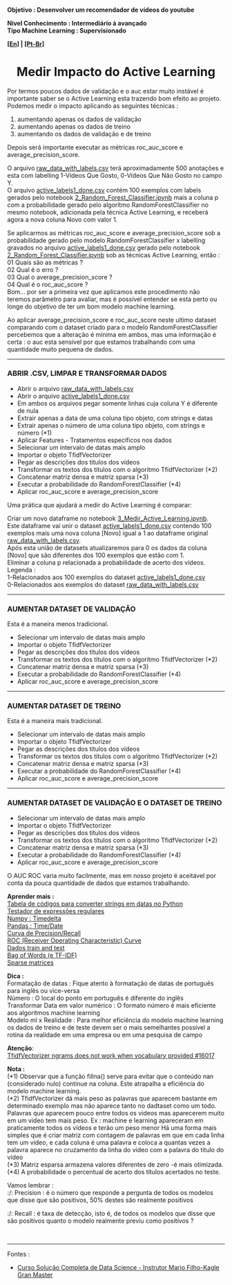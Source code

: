 <h4>Objetivo : Desenvolver um recomendador de vídeos do youtube
    <p>Nivel Conhecimento : Intermediário à avançado<br>
    Tipo Machine Learning : Supervisionado</p>
    <p><a href="blank_">[En]</a> | <a href="blank_">[Pt-Br]</a></p>
</h4>

<h1 align='center'>Medir Impacto do Active Learning</h1>
<p>Por termos poucos dados de validação e o auc estar muito instável é importante saber se o Active Learning esta trazendo bom efeito ao projeto. Podemos medir o impacto aplicando as seguintes técnicas :<br>
<ol>
    <li>aumentando apenas os dados de validação</li>
    <li>aumentando apenas os dados de treino</li>
    <li>aumentando os dados de validação e de treino</li>
</ol>
Depois será importante executar as métricas roc_auc_score e average_precision_score.
</p>

<p>
O arquivo <a href="\file-csv">raw_data_with_labels.csv</a> terá aproximadamente 500 anotações e esta com labelling 1-Vídeos Que Gosto, 0-Vídeos Que Não Gosto no campo Y.<br>
O arquivo <a href="\file-csv" >active_labels1_done.csv</a> contém 100 exemplos com labels gerados pelo notebook <a href=".\file-csv">2_Random_Forest_Classifier.ipynb</a> mais a coluna p com a probabilidade gerado pelo algorítmo RandomForestClassifier no mesmo notebook, adicionada pela técnica Active Learning, e receberá agora a nova coluna Novo com valor 1.
</p>

<p>Se aplicarmos as métricas roc_auc_score e average_precision_score sob a probabilidade gerado pelo modelo RandomForestClassifier x labelling gravados no arquivo <a href="\file-csv" >active_labels1_done.csv</a> gerado pelo notebook <a href=".\file-csv">2_Random_Forest_Classifier.ipynb</a> sob as técnicas Active Learning, então :<br>
01 Quais são as métricas ?<br>
02 Qual é o erro ?<br>
03 Qual o average_precision_score ?<br>
04 Qual é o roc_auc_score ? <br>
Bom... por ser a primeira vez que aplicamos este procedimento não teremos parâmetro para avaliar, mas é possível entender se esta perto ou longe do objetivo de ter um bom modelo machine learning.
</p>

<p>Ao aplicar average_precision_score e roc_auc_score neste ultimo dataset comparando com o dataset criado para o modelo RandomForestClassifier percebemos que a alteração é mínima em ambos, mas uma informação é certa : o auc esta sensível por que estamos trabalhando com uma quantidade muito pequena de dados.
</p>

<hr>
<h3>ABRIR .CSV, LIMPAR E TRANSFORMAR DADOS</h3>
<p>
    <ul>
        <li>Abrir o arquivo <a href="\file-csv">raw_data_with_labels.csv</a></li>
        <li>Abrir o arquivo <a href="\file-csv" >active_labels1_done.csv</a></li>
        <li>Em ambos os arquivos pegar somente linhas cuja coluna Y é diferente de nula</li>
        <li>Extrair apenas a data de uma coluna tipo objeto, com strings e datas</li>
		<li>Extrair apenas o número de uma coluna tipo objeto, com strings e número (*1)</li>
        <li>Aplicar Features - Tratamentos específicos nos dados</li>
        <li>Selecionar um intervalo de datas mais amplo</li>
        <li>Importar o objeto TfidfVectorizer</li>
        <li>Pegar as descrições dos títulos dos vídeos</li>
        <li>Transformar os textos dos títulos com o algoritmo TfidfVectorizer (*2)</li>
        <li>Concatenar matriz densa e matriz sparsa (*3)</li>
        <li>Executar a probabilidade do RandomForestClassifier (*4)</li>
        <li>Aplicar roc_auc_score e average_precision_score</li>
    </ul>
</p>

<p>Uma prática que ajudará a medir do Active Learning é comparar:</p>
<p>Criar um novo dataframe no notebook <a href=".\file-csv">3_Medir_Active_Learning.ipynb</a>.<br>
Este dataframe vai unir o dataset <a href=".\file-csv">active_labels1_done.csv</a> contendo 100 exemplos mais uma nova coluna [Novo] igual a 1 ao dataframe original <a href=".\file-csv">raw_data_with_labels.csv</a>.<br>
Após esta união de datasets atualizaremos para 0 os dados da coluna [Novo] que são diferentes dos 100 exemplos que estão com 1.<br>
Eliminar a coluna p relacionada a probabilidade de acerto dos vídeos.<br>
Legenda :<br>
1-Relacionados aos 100 exemplos do dataset <a href=".\file-csv">active_labels1_done.csv</a><br>
0-Relacionados aos exemplos do dataset <a href=".\file-csv">raw_data_with_labels.csv</a>
</p>

<hr>
<h3>AUMENTAR DATASET DE VALIDAÇÃO</h3>
<p>Esta é a maneira menos tradicional.<br>
    <ul>
        <li>Selecionar um intervalo de datas mais amplo</li>
        <li>Importar o objeto TfidfVectorizer</li>
        <li>Pegar as descrições dos títulos dos vídeos</li>
        <li>Transformar os textos dos títulos com o algoritmo TfidfVectorizer (*2)</li>
        <li>Concatenar matriz densa e matriz sparsa (*3)</li>
        <li>Executar a probabilidade do RandomForestClassifier (*4)</li>
        <li>Aplicar roc_auc_score e average_precision_score</li>
    </ul>
</p>

<hr>
<h3>AUMENTAR DATASET DE TREINO</h3>
<p>Esta é a maneira mais tradicional.<br>
    <ul>
        <li>Selecionar um intervalo de datas mais amplo</li>
        <li>Importar o objeto TfidfVectorizer</li>
        <li>Pegar as descrições dos títulos dos vídeos</li>
        <li>Transformar os textos dos títulos com o algoritmo TfidfVectorizer (*2)</li>
        <li>Concatenar matriz densa e matriz sparsa (*3)</li>
        <li>Executar a probabilidade do RandomForestClassifier (*4)</li>
        <li>Aplicar roc_auc_score e average_precision_score</li>
    </ul>
</p>

<hr>
<h3>AUMENTAR DATASET DE VALIDAÇÃO E O DATASET DE TREINO</h3>
    <ul>
        <li>Selecionar um intervalo de datas mais amplo</li>
        <li>Importar o objeto TfidfVectorizer</li>
        <li>Pegar as descrições dos títulos dos vídeos</li>
        <li>Transformar os textos dos títulos com o algoritmo TfidfVectorizer (*2)</li>
        <li>Concatenar matriz densa e matriz sparsa (*3)</li>
        <li>Executar a probabilidade do RandomForestClassifier (*4)</li>
        <li>Aplicar roc_auc_score e average_precision_score</li>
    </ul>
</p>
<p>O AUC ROC varia muito facilmente, mas em nosso projeto é aceitável por conta da pouca quantidade de dados que estamos trabalhando.
</p>

<p><strong>Aprender mais :</strong><br>
    <a href="https://strftime.org/">Tabela de códigos para converter strings em datas no Python</a><br>
    <a href="http://gskinner.com/RegExr/">Testador de expressões regulares</a><br>
    <a href="https://numpy.org/doc/stable/reference/arrays.datetime.html">Numpy : Timedelta</a><br> 
    <a href="https://pandas.pydata.org/pandas-docs/stable/user_guide/timeseries.html">Pandas : Time/Date</a><br>
    <a href="https://scikit-learn.org/stable/auto_examples/model_selection/plot_precision_recall.html#sphx-glr-auto-examples-model-selection-plot-precision-recall-py">Curva de Precision/Recall</a><br>
    <a href="https://scikit-learn.org/stable/modules/model_evaluation.html#roc-metrics">ROC (Receiver Operating Characteristic) Curve</a><br>
    <a href="">Dados train and test</a><br>
    <a href="https://scikit-learn.org/stable/modules/feature_extraction.html#text-feature-extraction">Bag of Words (e TF-IDF)</a><br>
    <a href="https://docs.scipy.org/doc/scipy/reference/sparse.html">Sparse matrices</a><br>
</p>

<p><strong>Dica :</strong><br>
Formatação de datas : Fique atento à formatação de datas de português para inglês ou vice-versa<br>
Número : O local do ponto em português é diferente do inglês<br>
Transformar Data em valor numérico : O formato número é mais eficiente aos algoritmos machine learning<br>
Modelo ml x Realidade : Para melhor eficiência do modelo machine learning os dados de treino e de teste devem ser o mais semelhantes possível a rotina da realidade em uma empresa ou em uma pesquisa de campo<br>
</p>

<p><strong>Atenção</strong>:<br>
    <a href="https://github.com/scikit-learn/scikit-learn/issues/16017">TfidfVectorizer ngrams does not work when vocabulary provided #16017</a>
</p>

<p><strong>Nota :</strong><br>
(*1) Observar que a função fillna() serve para evitar que o conteúdo nan (considerado nulo) continue na coluna. Este atrapalha a eficiência do modelo machine learning.<br>
(*2) TfidfVectorizer dá mais peso as palavras que aparecem bastante em determinado exemplo mas não aparece tanto no dadtaset como um todo. Palavras que aparecem pouco entre todos os videos mas aparecerem muito em um video tem mais peso. Ex : machine e learning apareceram em praticamente todos os vídeos e terão um peso menor
Há uma forma mais simples que é criar matriz com contagem de palavras em que em cada linha tem um video, e cada coluna é uma palavra e coloca a quantas vezes a palavra aparece no cruzamento da linha do video com a palavra do titulo do vídeo<br>
(*3) Matriz esparsa armazena valores diferentes de zero -é mais otimizada.<br>
(*4) A probabilidade o percentual de acerto dos títulos acertados no teste.<br>

Vamos lembrar :<br>
:/: Precision : é o número que responde a pergunta de todos os modelos que disse que são positivos, 50% destes são realmente positivos<br>

:/: Recall : é taxa de detecção, isto é, de todos os modelos que disse que são positivos quanto o modelo realmente previu como positivos ?
</p>

<br>
<hr>
<p>Fontes :
    <ul>
        <li><a href="https://curso.mariofilho.com/">Curso Solução Completa de Data Science - Instrutor Mario Filho-Kagle Gran Master</a></li>
    </ul>
</p>

<!--
<p>labelling</p>
<p>Active learning</p>
feather-format 0.4.1
pip install feather-format
https://pypi.org/project/feather-format/
<p> - = - + + : > < { [ * & % $ # @ ! } ]</p>-->
